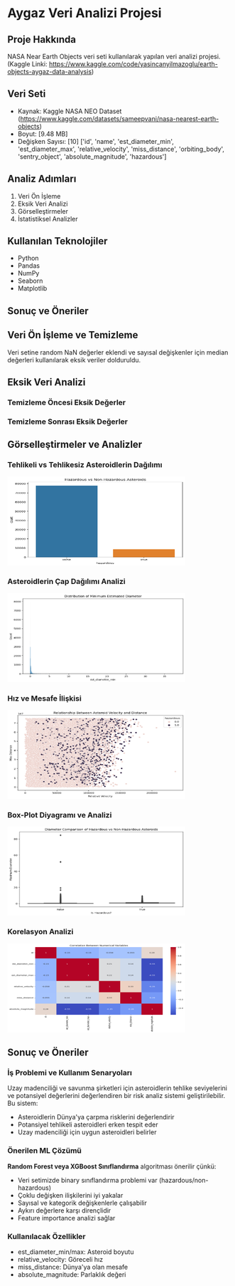 # Aygaz Veri Analizi Projesi

## Proje Hakkında
NASA Near Earth Objects veri seti kullanılarak yapılan veri analizi projesi.
(Kaggle Linki: https://www.kaggle.com/code/yasincanyilmazoglu/earth-objects-aygaz-data-analysis)

## Veri Seti
- Kaynak: Kaggle NASA NEO Dataset (https://www.kaggle.com/datasets/sameepvani/nasa-nearest-earth-objects)
- Boyut: [9.48 MB]
- Değişken Sayısı: [10]
  ['id', 'name', 'est_diameter_min', 'est_diameter_max', 'relative_velocity', 'miss_distance', 'orbiting_body', 'sentry_object', 'absolute_magnitude', 'hazardous']

## Analiz Adımları
1. Veri Ön İşleme
2. Eksik Veri Analizi
3. Görselleştirmeler
4. İstatistiksel Analizler

## Kullanılan Teknolojiler
- Python
- Pandas
- NumPy
- Seaborn
- Matplotlib

## Sonuç ve Öneriler
## Veri Ön İşleme ve Temizleme
Veri setine random NaN değerler eklendi ve sayısal değişkenler için median değerleri kullanılarak eksik veriler dolduruldu.

## Eksik Veri Analizi
### Temizleme Öncesi Eksik Değerler

### Temizleme Sonrası Eksik Değerler

## Görselleştirmeler ve Analizler

### Tehlikeli vs Tehlikesiz Asteroidlerin Dağılımı
<img src="img/hazardous_asteroids.png" width="400" height="200">

### Asteroidlerin Çap Dağılımı Analizi
<img src="img/asteroid_diameters.png" width="400" height="200">

### Hız ve Mesafe İlişkisi
<img src="img/distance-velocity.png" width="400" height="200">

### Box-Plot Diyagramı ve Analizi
<img src="img/box-plot.png" width="400" height="200">

### Korelasyon Analizi
<img src="img/Correlation.png" width="400" height="200">

## Sonuç ve Öneriler

### İş Problemi ve Kullanım Senaryoları
Uzay madenciliği ve savunma şirketleri için asteroidlerin tehlike seviyelerini ve potansiyel değerlerini değerlendiren bir risk analiz sistemi geliştirilebilir. Bu sistem:
- Asteroidlerin Dünya'ya çarpma risklerini değerlendirir
- Potansiyel tehlikeli asteroidleri erken tespit eder
- Uzay madenciliği için uygun asteroidleri belirler

### Önerilen ML Çözümü
**Random Forest veya XGBoost Sınıflandırma** algoritması önerilir çünkü:
- Veri setimizde binary sınıflandırma problemi var (hazardous/non-hazardous)
- Çoklu değişken ilişkilerini iyi yakalar
- Sayısal ve kategorik değişkenlerle çalışabilir
- Aykırı değerlere karşı dirençlidir
- Feature importance analizi sağlar

### Kullanılacak Özellikler
- est_diameter_min/max: Asteroid boyutu
- relative_velocity: Göreceli hız
- miss_distance: Dünya'ya olan mesafe
- absolute_magnitude: Parlaklık değeri
